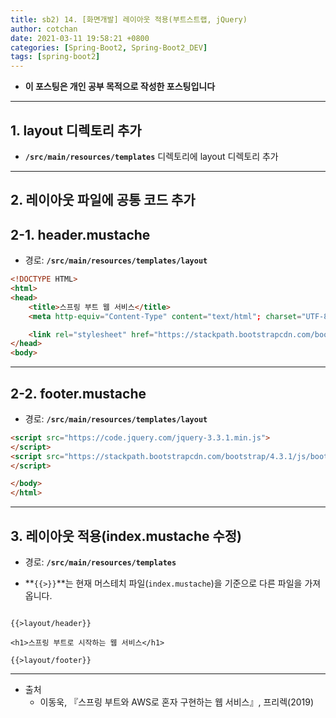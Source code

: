 ```yaml
---
title: sb2) 14. [화면개발] 레이아웃 적용(부트스트랩, jQuery)
author: cotchan 
date: 2021-03-11 19:58:21 +0800 
categories: [Spring-Boot2, Spring-Boot2_DEV]
tags: [spring-boot2] 
---
```


+ **이 포스팅은 개인 공부 목적으로 작성한 포스팅입니다**

---

## 1. layout 디렉토리 추가

+ **`/src/main/resources/templates`** 디렉토리에 layout 디렉토리 추가

---

## 2. 레이아웃 파일에 공통 코드 추가

## 2-1. header.mustache

+ 경로: **`/src/main/resources/templates/layout`**

```html
<!DOCTYPE HTML>
<html>
<head>
    <title>스프링 부트 웹 서비스</title>
    <meta http-equiv="Content-Type" content="text/html"; charset="UTF-8" />

    <link rel="stylesheet" href="https://stackpath.bootstrapcdn.com/bootstrap/4.3.1/css/bootstrap.min.css">
</head>
<body>
```

---

## 2-2. footer.mustache

+ 경로: **`/src/main/resources/templates/layout`**

```html
<script src="https://code.jquery.com/jquery-3.3.1.min.js">
</script>
<script src="https://stackpath.bootstrapcdn.com/bootstrap/4.3.1/js/bootstrap.min.js">
</script>

</body>
</html>
```

---

## 3. 레이아웃 적용(index.mustache 수정)

+ 경로: **`/src/main/resources/templates`**

+ **`{{>}}`**는 현재 머스테치 파일(`index.mustache`)을 기준으로 다른 파일을 가져옵니다.

```

{{>layout/header}}

<h1>스프링 부트로 시작하는 웹 서비스</h1>

{{>layout/footer}}

``` 


---

+ 출처
  + 이동욱, 『스프링 부트와 AWS로 혼자 구현하는 웹 서비스』, 프리렉(2019) 
